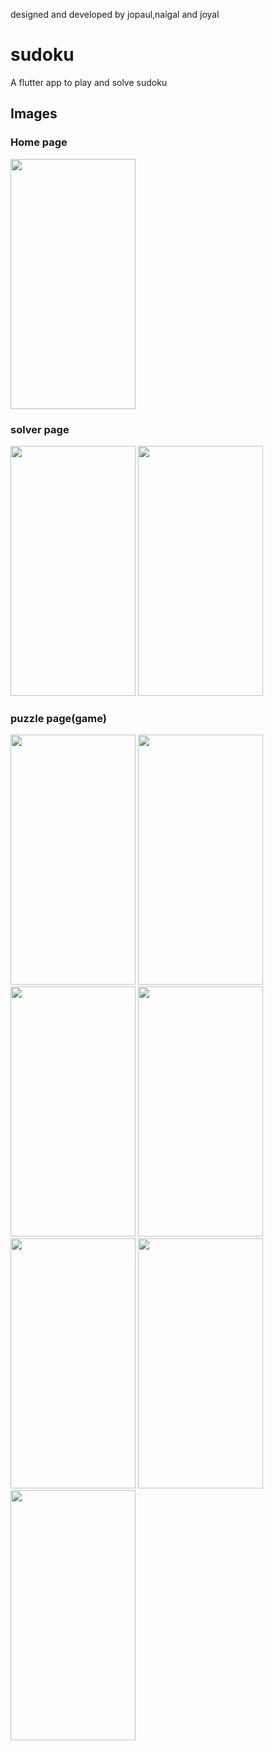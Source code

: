 designed and developed by jopaul,naigal and joyal
# sudoku

A flutter app to play and solve sudoku

## Images

<h3>Home page</h3>
<img src="https://user-images.githubusercontent.com/60638127/145600205-0fd140c4-0ef7-4f97-9145-305550666037.png" width="200" height="400" />

<h3>solver page</h3>
<img src="https://user-images.githubusercontent.com/60638127/145598267-aa1b58e4-efbf-48bd-9ccd-085adbb24138.png" width="200" height="400" />
<img src="https://user-images.githubusercontent.com/60638127/145598277-6d827d22-3b47-44a0-a84e-531c1a5b9203.png" width="200" height="400" />

<h3>puzzle page(game)</h3>
<img src="https://user-images.githubusercontent.com/60638127/145598786-f2a6b7a8-0c23-4e1c-94aa-5bae75035673.png" width="200" height="400" />
<img src="https://user-images.githubusercontent.com/60638127/145598110-1c3d8b3c-ef5a-4ed8-8e1d-3ed1d9b2b940.png" width="200" height="400" />
<img src="https://user-images.githubusercontent.com/60638127/145598138-1b0b894a-4187-4b97-ab6c-94e669a36401.png" width="200" height="400" />
<img src="https://user-images.githubusercontent.com/60638127/145598156-7f9c534a-5a23-45ed-b59e-504c9a1692b2.png" width="200" height="400" />
<img src="https://user-images.githubusercontent.com/60638127/145598179-ec5ebd4e-5098-4ff9-a84e-d800211a7875.png" width="200" height="400" />
<img src="https://user-images.githubusercontent.com/60638127/145598205-b3ab0678-6c0e-4a36-9206-515c5a6f6b75.png" width="200" height="400" />
<img src="https://user-images.githubusercontent.com/60638127/145598195-bdd03ac0-1d06-40d7-8e24-b3230acfa948.png" width="200" height="400" />
  

